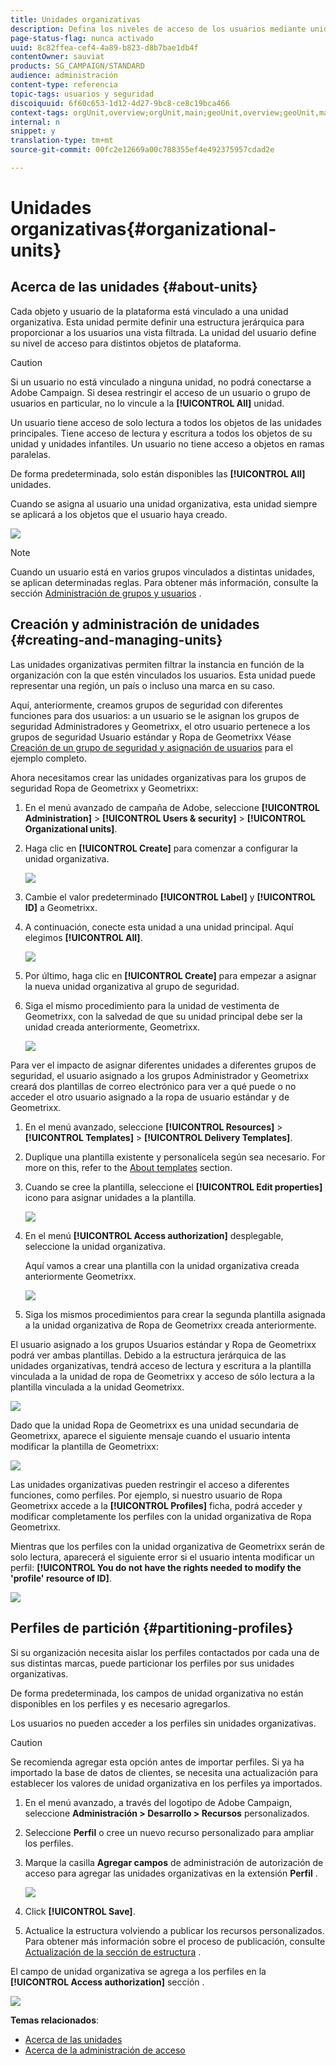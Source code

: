 ```yaml
---
title: Unidades organizativas
description: Defina los niveles de acceso de los usuarios mediante unidades organizativas.
page-status-flag: nunca activado
uuid: 8c82ffea-cef4-4a89-b823-d8b7bae1db4f
contentOwner: sauviat
products: SG_CAMPAIGN/STANDARD
audience: administración
content-type: referencia
topic-tags: usuarios y seguridad
discoiquuid: 6f60c653-1d12-4d27-9bc8-ce8c19bca466
context-tags: orgUnit,overview;orgUnit,main;geoUnit,overview;geoUnit,main
internal: n
snippet: y
translation-type: tm+mt
source-git-commit: 00fc2e12669a00c788355ef4e492375957cdad2e

---
```



# Unidades organizativas{#organizational-units}

## Acerca de las unidades {#about-units}

Cada objeto y usuario de la plataforma está vinculado a una unidad organizativa. Esta unidad permite definir una estructura jerárquica para proporcionar a los usuarios una vista filtrada. La unidad del usuario define su nivel de acceso para distintos objetos de plataforma.

>[!CAUTION]
>
>Si un usuario no está vinculado a ninguna unidad, no podrá conectarse a Adobe Campaign. Si desea restringir el acceso de un usuario o grupo de usuarios en particular, no lo vincule a la **[!UICONTROL All]** unidad.

Un usuario tiene acceso de solo lectura a todos los objetos de las unidades principales. Tiene acceso de lectura y escritura a todos los objetos de su unidad y unidades infantiles. Un usuario no tiene acceso a objetos en ramas paralelas.

De forma predeterminada, solo están disponibles las **[!UICONTROL All]** unidades.

Cuando se asigna al usuario una unidad organizativa, esta unidad siempre se aplicará a los objetos que el usuario haya creado.

![](assets/user_management_2.png)

>[!NOTE]
>
>Cuando un usuario está en varios grupos vinculados a distintas unidades, se aplican determinadas reglas. Para obtener más información, consulte la sección [Administración de grupos y usuarios](../../administration/using/managing-groups-and-users.md) .

## Creación y administración de unidades {#creating-and-managing-units}

Las unidades organizativas permiten filtrar la instancia en función de la organización con la que estén vinculados los usuarios. Esta unidad puede representar una región, un país o incluso una marca en su caso.

Aquí, anteriormente, creamos grupos de seguridad con diferentes funciones para dos usuarios: a un usuario se le asignan los grupos de seguridad Administradores y Geometrixx, el otro usuario pertenece a los grupos de seguridad Usuario estándar y Ropa de Geometrixx Véase [Creación de un grupo de seguridad y asignación de usuarios](../../administration/using/managing-groups-and-users.md#creating-a-security-group-and-assigning-users) para el ejemplo completo.

Ahora necesitamos crear las unidades organizativas para los grupos de seguridad Ropa de Geometrixx y Geometrixx:

1. En el menú avanzado de campaña de Adobe, seleccione **[!UICONTROL Administration]** &gt; **[!UICONTROL Users & security]** &gt; **[!UICONTROL Organizational units]**.
1. Haga clic en **[!UICONTROL Create]** para comenzar a configurar la unidad organizativa.

   ![](assets/manage_units_1.png)

1. Cambie el valor predeterminado **[!UICONTROL Label]** y **[!UICONTROL ID]** a Geometrixx.
1. A continuación, conecte esta unidad a una unidad principal. Aquí elegimos **[!UICONTROL All]**.

   ![](assets/manage_units_2.png)

1. Por último, haga clic en **[!UICONTROL Create]** para empezar a asignar la nueva unidad organizativa al grupo de seguridad.
1. Siga el mismo procedimiento para la unidad de vestimenta de Geometrixx, con la salvedad de que su unidad principal debe ser la unidad creada anteriormente, Geometrixx.

   ![](assets/manage_units_3.png)

Para ver el impacto de asignar diferentes unidades a diferentes grupos de seguridad, el usuario asignado a los grupos Administrador y Geometrixx creará dos plantillas de correo electrónico para ver a qué puede o no acceder el otro usuario asignado a la ropa de usuario estándar y de Geometrixx.

1. En el menú avanzado, seleccione **[!UICONTROL Resources]** &gt; **[!UICONTROL Templates]** &gt; **[!UICONTROL Delivery Templates]**.
1. Duplique una plantilla existente y personalícela según sea necesario. For more on this, refer to the [About templates](../../start/using/about-templates.md) section.
1. Cuando se cree la plantilla, seleccione el **[!UICONTROL Edit properties]** icono para asignar unidades a la plantilla.

   ![](assets/manage_units_6.png)

1. En el menú **[!UICONTROL Access authorization]** desplegable, seleccione la unidad organizativa.

   Aquí vamos a crear una plantilla con la unidad organizativa creada anteriormente Geometrixx.

   ![](assets/manage_units_5.png)

1. Siga los mismos procedimientos para crear la segunda plantilla asignada a la unidad organizativa de Ropa de Geometrixx creada anteriormente.

El usuario asignado a los grupos Usuarios estándar y Ropa de Geometrixx podrá ver ambas plantillas. Debido a la estructura jerárquica de las unidades organizativas, tendrá acceso de lectura y escritura a la plantilla vinculada a la unidad de ropa de Geometrixx y acceso de sólo lectura a la plantilla vinculada a la unidad Geometrixx.

![](assets/manage_units_7.png)

Dado que la unidad Ropa de Geometrixx es una unidad secundaria de Geometrixx, aparece el siguiente mensaje cuando el usuario intenta modificar la plantilla de Geometrixx:

![](assets/manage_units_8.png)

Las unidades organizativas pueden restringir el acceso a diferentes funciones, como perfiles. Por ejemplo, si nuestro usuario de Ropa Geometrixx accede a la **[!UICONTROL Profiles]** ficha, podrá acceder y modificar completamente los perfiles con la unidad organizativa de Ropa Geometrixx.

Mientras que los perfiles con la unidad organizativa de Geometrixx serán de solo lectura, aparecerá el siguiente error si el usuario intenta modificar un perfil: **[!UICONTROL You do not have the rights needed to modify the 'profile' resource of ID]**.

![](assets/manage_units_10.png)

## Perfiles de partición {#partitioning-profiles}

Si su organización necesita aislar los perfiles contactados por cada una de sus distintas marcas, puede particionar los perfiles por sus unidades organizativas.

De forma predeterminada, los campos de unidad organizativa no están disponibles en los perfiles y es necesario agregarlos.

Los usuarios no pueden acceder a los perfiles sin unidades organizativas.

>[!CAUTION]
>
>Se recomienda agregar esta opción antes de importar perfiles. Si ya ha importado la base de datos de clientes, se necesita una actualización para establecer los valores de unidad organizativa en los perfiles ya importados.

1. En el menú avanzado, a través del logotipo de Adobe Campaign, seleccione **Administración &gt; Desarrollo &gt; Recursos** personalizados.
1. Seleccione **Perfil** o cree un nuevo recurso personalizado para ampliar los perfiles.
1. Marque la casilla **Agregar campos** de administración de autorización de acceso para agregar las unidades organizativas en la extensión **Perfil** .

   ![](assets/user_management_9.png)

1. Click **[!UICONTROL Save]**.
1. Actualice la estructura volviendo a publicar los recursos personalizados. Para obtener más información sobre el proceso de publicación, consulte [Actualización de la sección de estructura](../../developing/using/data-model-concepts.md) .

El campo de unidad organizativa se agrega a los perfiles en la **[!UICONTROL Access authorization]** sección .

![](assets/user_management_10.png)

**Temas relacionados**:

* [Acerca de las unidades](../../administration/using/organizational-units.md#about-units)
* [Acerca de la administración de acceso](../../administration/using/about-access-management.md)

